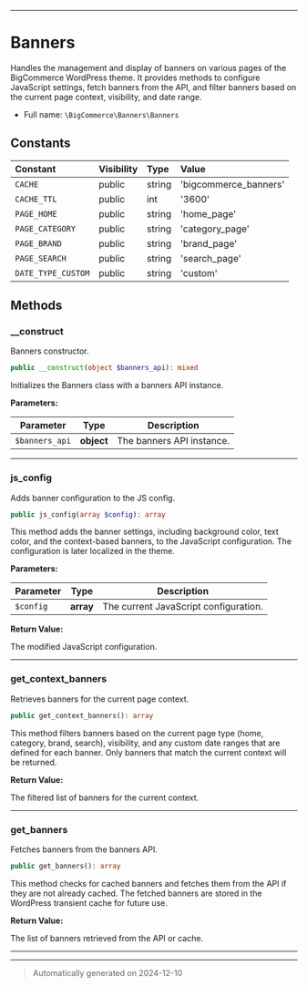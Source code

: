***

# Banners

Handles the management and display of banners on various pages of the BigCommerce WordPress theme. It
provides methods to configure JavaScript settings, fetch banners from the API, and filter banners based
on the current page context, visibility, and date range.



* Full name: `\BigCommerce\Banners\Banners`


## Constants

| Constant | Visibility | Type | Value |
|:---------|:-----------|:-----|:------|
|`CACHE`|public|string|&#039;bigcommerce_banners&#039;|
|`CACHE_TTL`|public|int|&#039;3600&#039;|
|`PAGE_HOME`|public|string|&#039;home_page&#039;|
|`PAGE_CATEGORY`|public|string|&#039;category_page&#039;|
|`PAGE_BRAND`|public|string|&#039;brand_page&#039;|
|`PAGE_SEARCH`|public|string|&#039;search_page&#039;|
|`DATE_TYPE_CUSTOM`|public|string|&#039;custom&#039;|


## Methods


### __construct

Banners constructor.

```php
public __construct(object $banners_api): mixed
```

Initializes the Banners class with a banners API instance.






**Parameters:**

| Parameter | Type | Description |
|-----------|------|-------------|
| `$banners_api` | **object** | The banners API instance. |





***

### js_config

Adds banner configuration to the JS config.

```php
public js_config(array $config): array
```

This method adds the banner settings, including background color, text color, and the context-based
banners, to the JavaScript configuration. The configuration is later localized in the theme.






**Parameters:**

| Parameter | Type | Description |
|-----------|------|-------------|
| `$config` | **array** | The current JavaScript configuration. |


**Return Value:**

The modified JavaScript configuration.




***

### get_context_banners

Retrieves banners for the current page context.

```php
public get_context_banners(): array
```

This method filters banners based on the current page type (home, category, brand, search), visibility,
and any custom date ranges that are defined for each banner. Only banners that match the current context
will be returned.







**Return Value:**

The filtered list of banners for the current context.




***

### get_banners

Fetches banners from the banners API.

```php
public get_banners(): array
```

This method checks for cached banners and fetches them from the API if they are not already cached.
The fetched banners are stored in the WordPress transient cache for future use.







**Return Value:**

The list of banners retrieved from the API or cache.




***


***
> Automatically generated on 2024-12-10
